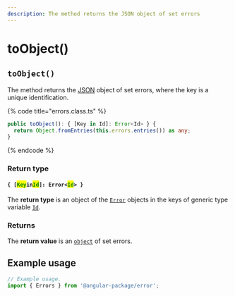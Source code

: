 ```yaml
---
description: The method returns the JSON object of set errors
---
```


# toObject()

## `toObject()`

The method returns the [JSON](https://developer.mozilla.org/en-US/docs/Web/JavaScript/Reference/Global\_Objects/JSON) object of set errors, where the key is a unique identification.

{% code title="errors.class.ts" %}
```typescript
public toObject(): { [Key in Id]: Error<Id> } {
  return Object.fromEntries(this.errors.entries()) as any;
}
```
{% endcode %}

### Return type

#### `{ [`<mark style="color:green;">`Key`</mark>`in`<mark style="color:green;">`Id`</mark>`]: Error<`<mark style="color:green;">`Id`</mark>`> }`

The **return type** is an object of the [`Error`](broken-reference) objects in the keys of generic type variable [`Id`](../generic-type-variables.md#wrap-opening).

### Returns

The **return value** is an [`object`](https://developer.mozilla.org/en-US/docs/Web/JavaScript/Reference/Global\_Objects/Object) of set errors.

## Example usage

```typescript
// Example usage.
import { Errors } from '@angular-package/error';

```
